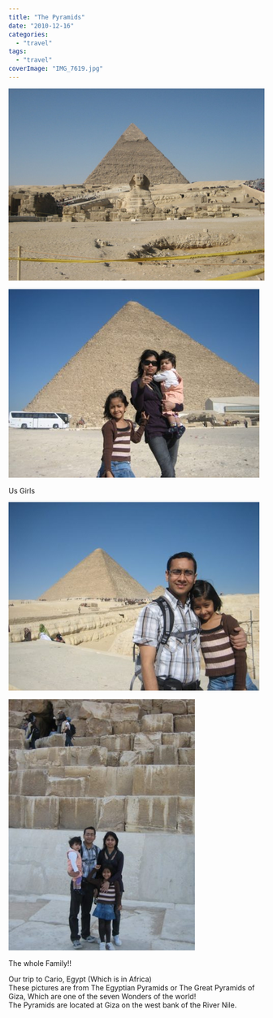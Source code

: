 ```yaml
---
title: "The Pyramids"
date: "2010-12-16"
categories: 
  - "travel"
tags: 
  - "travel"
coverImage: "IMG_7619.jpg"
---
```


![](images/IMG_7619.jpg)

![](images/Egypy-494x371.jpg)

Us Girls

![](images/egypt2-494x371.jpg)

![](images/egypt3-edited-367x494.jpg)

The whole Family!!

Our trip to Cario, Egypt (Which is in Africa)  
These pictures are from The Egyptian Pyramids or The Great Pyramids of Giza, Which are one of the seven Wonders of the world!  
The Pyramids are located at Giza on the west bank of the River Nile.
